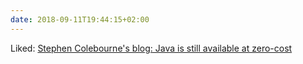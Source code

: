 ```yaml
---
date: 2018-09-11T19:44:15+02:00
---
```


Liked: [Stephen Colebourne's blog: Java is still available at zero-cost](https://blog.joda.org/2018/08/java-is-still-available-at-zero-cost.html)
